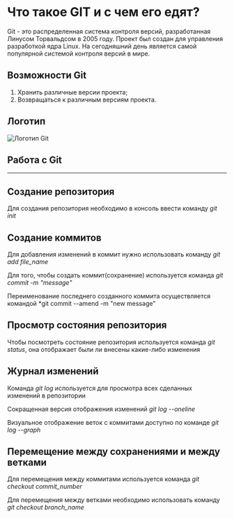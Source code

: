 # Что такое GIT и с чем его едят?

Git - это распределенная система контроля версий, разработанная Линусом Торвальдсом в 2005 году. Проект был создан для управления разработкой ядра Linux. На сегодняшний день является самой популярной системой контроля версий в мире.

## Возможности Git

1. Хранить различные версии проекта;
2. Возвращаться к различным версиям проекта.

## Логотип 

![Логотип Git](Git-logo.jpeg)

## **Работа с Git**
***

## Создание репозитория

Для создания репозитория необходимо в консоль ввести команду *git init*

## Создание коммитов

Для добавления изменений в коммит нужно использовать команду *git add file_name*

Для того, чтобы создать коммит(сохранение) используется команда *git commit -m "message"*

Переименование последнего созданного коммита осуществляется командой *git commit --amend -m "new message"

## Просмотр состояния репозитория

Чтобы посмотреть состояние репозитория используется команда *git status*, она отображает были ли внесены какие-либо изменения

## Журнал изменений

Команда *git log* используется для просмотра всех сделанных изменений в репозитории

Сокращенная версия отображения изменений *git log --oneline*

Визуальное отображение веток с коммитами доступно по команде *git log --graph*

## Перемещение между сохранениями и между ветками

Для перемещения между коммитами используется команда *git checkout commit_number*

Для перемещения между ветками необходимо использовать команду *git checkout branch_name*
